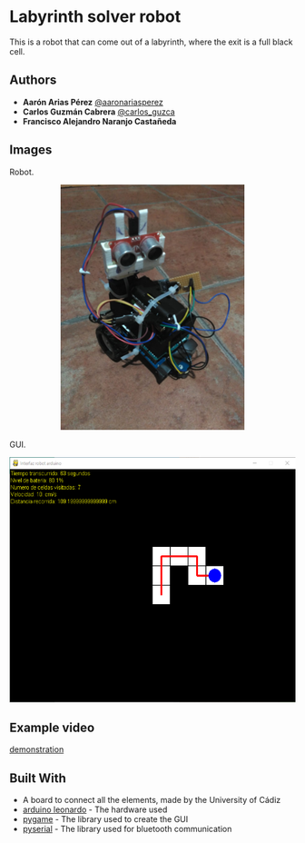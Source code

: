# Labyrinth solver robot
This is a robot that can come out of a labyrinth, where the exit is a full black cell.

## Authors
* **Aarón Arias Pérez** [@aaronariasperez](https://github.com/aaronariasperez)
* **Carlos Guzmán Cabrera** [@carlos_guzca](https://github.com/v0st0k1)
* **Francisco Alejandro Naranjo Castañeda**

## Images

Robot.
<p align="center">
	<img width="324" height="432" src="/images/robot.jpeg"
</p>

GUI.
<p align="center">
	<img width="547" height="432" src="/images/gui.PNG"
</p>

## Example video
[demonstration](https://youtu.be/FSWpgK9bq38)

## Built With
* A board to connect all the elements, made by the University of Cádiz
* [arduino leonardo](https://www.arduino.cc/en/Main/Arduino_BoardLeonardo) - The hardware used
* [pygame](https://www.pygame.org/wiki/about) - The library used to create the GUI
* [pyserial](https://pypi.org/project/pyserial/) - The library used for bluetooth communication


